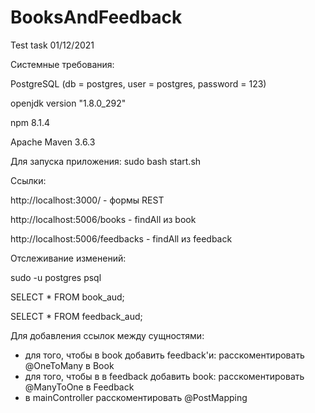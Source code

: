 # BooksAndFeedback

Test task 01/12/2021

Системные требования:

PostgreSQL (db = postgres, user = postgres, password = 123)

openjdk version "1.8.0_292"

npm 8.1.4

Apache Maven 3.6.3

Для запуска приложения:
sudo bash start.sh

Ссылки:

http://localhost:3000/ - формы REST

http://localhost:5006/books - findAll из book

http://localhost:5006/feedbacks - findAll из feedback

Отслеживание изменений:

sudo -u postgres psql

SELECT * FROM book_aud;

SELECT * FROM feedback_aud;

Для добавления ссылок между сущностями:
- для того, чтобы в book добавить feedback'и: расскоментировать @OneToMany в Book
- для того, чтобы в в feedback добавить book: расскоментировать @ManyToOne в Feedback
- в mainController расскоментировать @PostMapping

